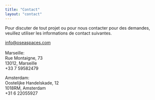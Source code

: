 ```yaml
---
title: "Contact"
layout: "contact"
---
```


Pour discuter de tout projet ou pour nous contacter pour des demandes, veuillez utiliser les informations de contact suivantes.

info@oseaspaces.com  
‍  
Marseille:  
Rue Montaigne, 73  
13012, Marseille  
+33 7 59582479

Amsterdam:  
Oostelijke Handelskade, 12  
1018RM, Amsterdam  
+31 6 22055927